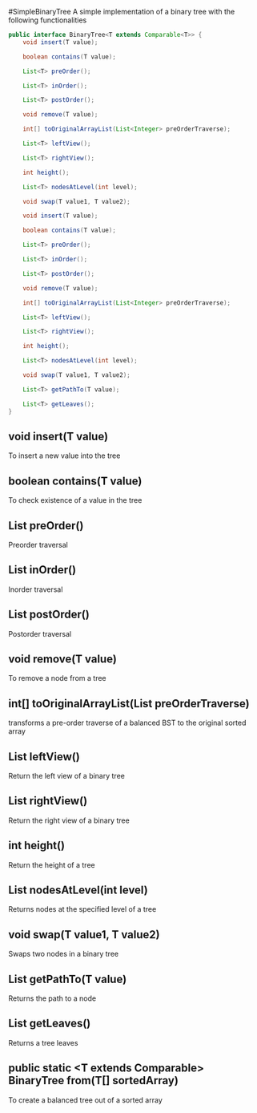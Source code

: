 #SimpleBinaryTree
A simple implementation of a binary tree with the following functionalities

```java
public interface BinaryTree<T extends Comparable<T>> {
    void insert(T value);

    boolean contains(T value);

    List<T> preOrder();

    List<T> inOrder();

    List<T> postOrder();

    void remove(T value);

    int[] toOriginalArrayList(List<Integer> preOrderTraverse);

    List<T> leftView();

    List<T> rightView();

    int height();

    List<T> nodesAtLevel(int level);

    void swap(T value1, T value2);

    void insert(T value);

    boolean contains(T value);

    List<T> preOrder();

    List<T> inOrder();

    List<T> postOrder();

    void remove(T value);

    int[] toOriginalArrayList(List<Integer> preOrderTraverse);

    List<T> leftView();

    List<T> rightView();

    int height();

    List<T> nodesAtLevel(int level);

    void swap(T value1, T value2);

    List<T> getPathTo(T value);

    List<T> getLeaves();
}
```

## void insert(T value)

To insert a new value into the tree

## boolean contains(T value)

To check existence of a value in the tree

## List<T> preOrder()

Preorder traversal

## List<T> inOrder()

Inorder traversal

## List<T> postOrder()

Postorder traversal

## void remove(T value)

To remove a node from a tree

## int[] toOriginalArrayList(List<Integer> preOrderTraverse)

transforms a pre-order traverse of a balanced BST to the original sorted array

## List<T> leftView()

Return the left view of a binary tree

## List<T> rightView()

Return the right view of a binary tree

## int height()

Return the height of a tree

## List<T> nodesAtLevel(int level)

Returns nodes at the specified level of a tree

## void swap(T value1, T value2)

Swaps two nodes in a binary tree

## List<T> getPathTo(T value)

Returns the path to a node

## List<T> getLeaves()

Returns a tree leaves

## public static <T extends Comparable<T>> BinaryTree<T> from(T[] sortedArray)

To create a balanced tree out of a sorted array
